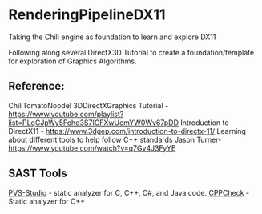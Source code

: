 # RenderingPipelineDX11
Taking the Chili engine as foundation to learn and explore DX11

Following along several DirectX3D Tutorial to create a foundation/template for exploration of Graphics Algorithms. 

## Reference:

ChiliTomatoNoodel 3DDirectXGraphics  Tutorial - https://www.youtube.com/playlist?list=PLqCJpWy5Fohd3S7ICFXwUomYW0Wv67pDD
Introduction to DirectX11 - https://www.3dgep.com/introduction-to-directx-11/
Learning about different tools to help follow C++ standards Jason Turner- https://www.youtube.com/watch?v=q7Gv4J3FyYE

## SAST Tools

[PVS-Studio](https://pvs-studio.com/en/pvs-studio/?utm_source=github&utm_medium=organic&utm_campaign=open_source) - static analyzer for C, C++, C#, and Java code.
[CPPCheck](https://cppcheck.sourceforge.io/) - Static analyzer for C++
